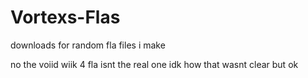 # Vortexs-Flas
downloads for random fla files i make

no the voiid wiik 4 fla isnt the real one idk how that wasnt clear but ok
